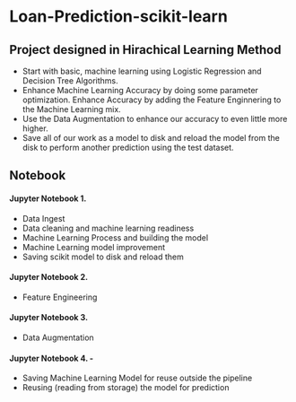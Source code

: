 # Loan-Prediction-scikit-learn

## Project designed in Hirachical Learning Method

- Start with basic, machine learning using Logistic Regression and Decision Tree Algorithms.
- Enhance Machine Learning Accuracy by doing some parameter optimization. Enhance Accuracy by adding the Feature Enginnering
  to the Machine Learning mix.
- Use the Data Augmentation to enhance our accuracy to even little more higher.
- Save all of our work as a model to disk and reload the model from the disk to perform another prediction using the test
  dataset.

## Notebook

#### Jupyter Notebook 1.   
- Data Ingest
- Data cleaning and machine learning readiness
- Machine Learning Process and building the model
- Machine Learning model improvement
- Saving scikit model to disk and reload them

#### Jupyter Notebook 2.       
- Feature Engineering

#### Jupyter Notebook 3.      
- Data Augmentation

#### Jupyter Notebook 4.      - 
- Saving Machine Learning Model for reuse outside the pipeline
- Reusing (reading from storage) the model for prediction





  
